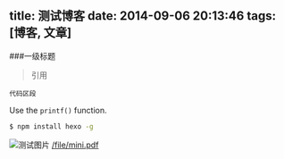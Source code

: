 title: 测试博客
date: 2014-09-06 20:13:46
tags: [博客, 文章]
---
###一级标题
>引用

	代码区段
	
Use the `printf()` function.
``` bash
$ npm install hexo -g
```

![测试图片](/img/r.jpg)
[/file/mini.pdf](/file/mini.pdf "测试文件")